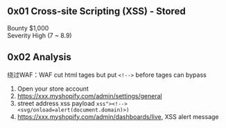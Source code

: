 ## 0x01 Cross-site Scripting (XSS) - Stored

Bounty	$1,000  
Severity	High (7 ~ 8.9)  

## 0x02 Analysis

绕过WAF：WAF cut html tages but put `<!-->` before tages can bypass  

1. Open your store account  
2. https://xxx.myshopify.com/admin/settings/general  
3. street address xss payload `xss"><!--><svg/onload=alert(document.domain)>)`  
4. https://xxx.myshopify.com/admin/dashboards/live, XSS alert message  

